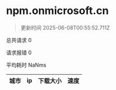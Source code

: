 
  # npm.onmicrosoft.cn

  > 更新时间 2025-06-08T00:55:52.711Z
  
  总共请求 0

  请求报错 0

  平均耗时 NaNms

|城市|ip|下载大小|速度|
|-----|----------|---|---|

  